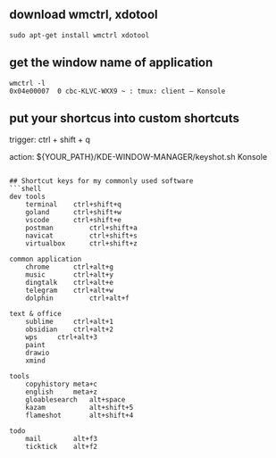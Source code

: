 ## download wmctrl, xdotool
```shell
sudo apt-get install wmctrl xdotool
```
## get the window name of application
```shell
wmctrl -l
0x04e00007  0 cbc-KLVC-WXX9 ~ : tmux: client — Konsole
```
## put your shortcus into custom shortcuts
trigger: ctrl + shift + q

action: ${YOUR_PATH}/KDE-WINDOW-MANAGER/keyshot.sh Konsole
```

## Shortcut keys for my commonly used software
```shell
dev tools
	terminal	ctrl+shift+q
	goland		ctrl+shift+w
	vscode		ctrl+shift+e
	postman     	ctrl+shift+a
	navicat     	ctrl+shift+s
	virtualbox  	ctrl+shift+z

common application
	chrome		ctrl+alt+g
	music		ctrl+alt+y
	dingtalk	ctrl+alt+e
	telegram	ctrl+alt+w
	dolphin     	ctrl+alt+f

text & office
	sublime		ctrl+alt+1
	obsidian	ctrl+alt+2
	wps		ctrl+alt+3
	paint
	drawio		
	xmind

tools
	copyhistory	meta+c
	english		meta+z
	gloablesearch	alt+space
	kazam          	alt+shift+5
	flameshot      	alt+shift+4

todo
	mail 		alt+f3
	ticktick	alt+f2
```
